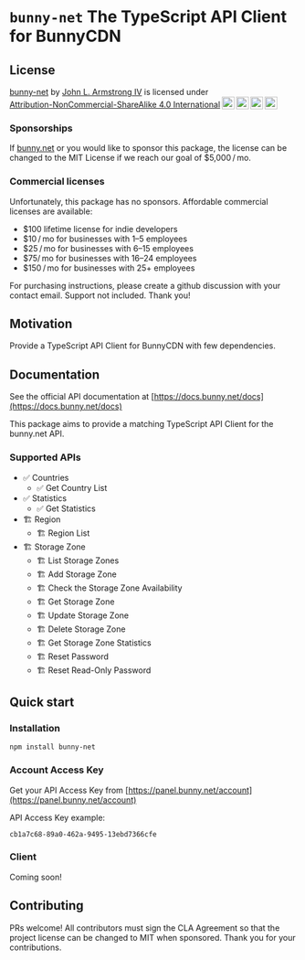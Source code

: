 # `bunny-net` The TypeScript API Client for BunnyCDN

## License

<!-- https://creativecommons.org/choose/ -->
<!-- https://chooser-beta.creativecommons.org/ -->
<!-- https://github.com/idleberg/Creative-Commons-Markdown -->

<p xmlns:cc="http://creativecommons.org/ns#" xmlns:dct="http://purl.org/dc/terms/"><a property="dct:title" rel="cc:attributionURL" href="https://github.com/jlarmstrongiv/bunny-net/blob/main/README.md">bunny-net</a> by <a rel="cc:attributionURL dct:creator" property="cc:attributionName" href="https://github.com/jlarmstrongiv/">John L. Armstrong IV</a> is licensed under <a href="http://creativecommons.org/licenses/by-nc-sa/4.0/?ref=chooser-v1" target="_blank" rel="license noopener noreferrer" style="display:inline-block;">Attribution-NonCommercial-ShareAlike 4.0 International<img style="height:22px!important;margin-left:3px;vertical-align:text-bottom;" src="https://mirrors.creativecommons.org/presskit/icons/cc.svg?ref=chooser-v1"><img style="height:22px!important;margin-left:3px;vertical-align:text-bottom;" src="https://mirrors.creativecommons.org/presskit/icons/by.svg?ref=chooser-v1"><img style="height:22px!important;margin-left:3px;vertical-align:text-bottom;" src="https://mirrors.creativecommons.org/presskit/icons/nc.svg?ref=chooser-v1"><img style="height:22px!important;margin-left:3px;vertical-align:text-bottom;" src="https://mirrors.creativecommons.org/presskit/icons/sa.svg?ref=chooser-v1"></a></p>

### Sponsorships

If [bunny.net](https://bunny.net/) or you would like to sponsor this package, the license can be changed to the MIT License if we reach our goal of $5,000 / mo.

### Commercial licenses

Unfortunately, this package has no sponsors. Affordable commercial licenses are available:

- $100 lifetime license for indie developers
- $10 / mo for businesses with 1–5 employees
- $25 / mo for businesses with 6–15 employees
- $75/ mo for businesses with 16–24 employees
- $150 / mo for businesses with 25+ employees

For purchasing instructions, please create a github discussion with your contact email. Support not included. Thank you!

## Motivation

Provide a TypeScript API Client for BunnyCDN with few dependencies.

## Documentation

See the official API documentation at [https://docs.bunny.net/docs](https://docs.bunny.net/docs)

This package aims to provide a matching TypeScript API Client for the bunny.net API.

### Supported APIs

- ✅ Countries
  - ✅ Get Country List
- ✅ Statistics
  - ✅ Get Statistics
- 🏗️ Region
  - 🏗️ Region List
- 🏗️ Storage Zone
  - 🏗️ List Storage Zones
  - 🏗️ Add Storage Zone
  - 🏗️ Check the Storage Zone Availability
  - 🏗️ Get Storage Zone
  - 🏗️ Update Storage Zone
  - 🏗️ Delete Storage Zone
  - 🏗️ Get Storage Zone Statistics
  - 🏗️ Reset Password
  - 🏗️ Reset Read-Only Password

## Quick start

<!-- types -->
<!-- https://app.quicktype.io/?l=ts -->
<!-- https://transform.tools/json-to-typescript -->

### Installation

```shell
npm install bunny-net
```

### Account Access Key

<!-- https://www.jhanley.com/blog/bunny-net-account-and-api-keys/ -->

<!-- some api keys cannot be created with an entity, such as zones -->

Get your API Access Key from [https://panel.bunny.net/account](https://panel.bunny.net/account)

API Access Key example:

```
cb1a7c68-89a0-462a-9495-13ebd7366cfe
```

### Client

Coming soon!

## Contributing

PRs welcome! All contributors must sign the CLA Agreement so that the project license can be changed to MIT when sponsored. Thank you for your contributions.
